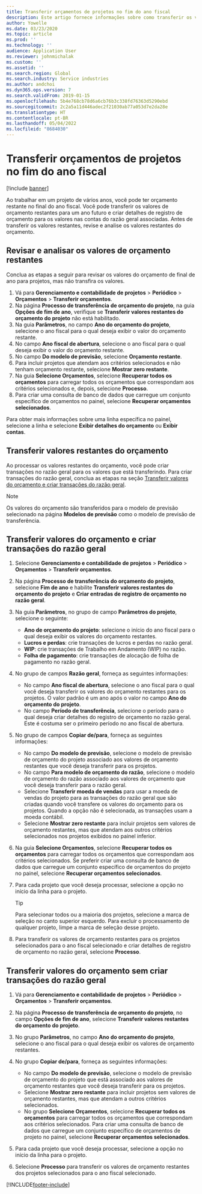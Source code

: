 ```yaml
---
title: Transferir orçamentos de projetos no fim do ano fiscal
description: Este artigo fornece informações sobre como transferir os valores de orçamento restantes para os próximos anos e criar detalhes do registro de orçamento.
author: Yowelle
ms.date: 03/23/2020
ms.topic: article
ms.prod: ''
ms.technology: ''
audience: Application User
ms.reviewer: johnmichalak
ms.custom: ''
ms.assetid: ''
ms.search.region: Global
ms.search.industry: Service industries
ms.author: andchoi
ms.dyn365.ops.version: 7
ms.search.validFrom: 2019-01-15
ms.openlocfilehash: 5b4e768cb78d6a6cb76b3c338fd76363d5290ebd
ms.sourcegitcommit: 2c2a5a11d446adec2f21030ab77a053d7e2da28e
ms.translationtype: HT
ms.contentlocale: pt-BR
ms.lasthandoff: 05/04/2022
ms.locfileid: "8684030"
---
```

# <a name="transfer-project-budgets-at-fiscal-year-end"></a>Transferir orçamentos de projetos no fim do ano fiscal

[!include [banner](../includes/banner.md)]

Ao trabalhar em um projeto de vários anos, você pode ter orçamento restante no final do ano fiscal. Você pode transferir os valores de orçamento restantes para um ano futuro e criar detalhes de registro de orçamento para os valores nas contas do razão geral associadas. Antes de transferir os valores restantes, revise e analise os valores restantes do orçamento.

## <a name="review-and-analyze-remaining-budget-amounts"></a>Revisar e analisar os valores de orçamento restantes

Conclua as etapas a seguir para revisar os valores do orçamento de final de ano para projetos, mas não transfira os valores.

1. Vá para **Gerenciamento e contabilidade de projetos** > **Periódico** > **Orçamentos** > **Transferir orçamentos**. 
2. Na página **Processo de transferência de orçamento do projeto**, na guia **Opções de fim de ano**, verifique se **Transferir valores restantes do orçamento do projeto** não está habilitado.
3. Na guia **Parâmetros**, no campo **Ano do orçamento do projeto**, selecione o ano fiscal para o qual deseja exibir o valor do orçamento restante. 
4. No campo **Ano fiscal de abertura**, selecione o ano fiscal para o qual deseja exibir o valor do orçamento restante. 
5. No campo **Do modelo de previsão**, selecione **Orçamento restante**. 
6. Para incluir projetos que atendam aos critérios selecionados e não tenham orçamento restante, selecione **Mostrar zero restante**.  
7. Na guia **Selecione Orçamentos**, selecione **Recuperar todos os orçamentos** para carregar todos os orçamentos que correspondam aos critérios selecionados e, depois, selecione **Processo**. 
8. Para criar uma consulta de banco de dados que carregue um conjunto específico de orçamentos no painel, selecione **Recuperar orçamentos selecionados**.

Para obter mais informações sobre uma linha específica no painel, selecione a linha e selecione **Exibir detalhes do orçamento** ou **Exibir contas**.

## <a name="carry-forward-remaining-budget-amounts"></a>Transferir valores restantes do orçamento 

Ao processar os valores restantes do orçamento, você pode criar transações no razão geral para os valores que está transferindo. Para criar transações do razão geral, conclua as etapas na seção [Transferir valores do orçamento e criar transações do razão geral](#carry-forward). 

> [!NOTE]
> Os valores do orçamento são transferidos para o modelo de previsão selecionado na página **Modelos de previsão** como o modelo de previsão de transferência.  

## <a name="carry-forward-budget-amounts-and-create-general-ledger-transactions"></a><a name="carry-forward"></a>Transferir valores do orçamento e criar transações do razão geral

1.  Selecione **Gerenciamento e contabilidade de projetos** > **Periódico** > **Orçamentos** > **Transferir orçamentos**. 
2. Na página **Processo de transferência do orçamento do projeto**, selecione **Fim de ano** e habilite **Transferir valores restantes do orçamento do projeto** e **Criar entradas de registro de orçamento no razão geral**. 
3. Na guia **Parâmetros**, no grupo de campo **Parâmetros do projeto**, selecione o seguinte:

   - **Ano de orçamento do projeto**: selecione o início do ano fiscal para o qual deseja exibir os valores do orçamento restantes. 
   - **Lucros e perdas**: crie transações de lucros e perdas no razão geral. 
   -  **WIP**: crie transações de Trabalho em Andamento (WIP) no razão.
   -  **Folha de pagamento**: crie transações de alocação de folha de pagamento no razão geral. 

5. No grupo de campos **Razão geral**, forneça as seguintes informações: 

   - No campo **Ano fiscal de abertura**, selecione o ano fiscal para o qual você deseja transferir os valores do orçamento restantes para os projetos. O valor padrão é um ano após o valor no campo **Ano do orçamento do projeto**.
   -  No campo **Período de transferência**, selecione o período para o qual deseja criar detalhes do registro de orçamento no razão geral. Este é costuma ser o primeiro período no ano fiscal de abertura.

6. No grupo de campos **Copiar de/para**, forneça as seguintes informações:

   - No campo **Do modelo de previsão**, selecione o modelo de previsão de orçamento do projeto associado aos valores de orçamento restantes que você deseja transferir para os projetos. 
   - No campo **Para modelo de orçamento do razão**, selecione o modelo de orçamento do razão associado aos valores de orçamento que você deseja transferir para o razão geral. 
   -  Selecione **Transferir moeda de vendas** para usar a moeda de vendas do projeto para as transações do razão geral que são criadas quando você transfere os valores do orçamento para os projetos. Quando a opção não é selecionada, as transações usam a moeda contábil. 
   -  Selecione **Mostrar zero restante** para incluir projetos sem valores de orçamento restantes, mas que atendam aos outros critérios selecionados nos projetos exibidos no painel inferior.

7. Na guia **Selecione Orçamentos**, selecione **Recuperar todos os orçamentos** para carregar todos os orçamentos que correspondam aos critérios selecionados. Se preferir criar uma consulta de banco de dados que carregue um conjunto específico de orçamentos do projeto no painel, selecione **Recuperar orçamentos selecionados**.
8. Para cada projeto que você deseja processar, selecione a opção no início da linha para o projeto.

    > [!TIP]
    > Para selecionar todos ou a maioria dos projetos, selecione a marca de seleção no canto superior esquerdo. Para excluir o processamento de qualquer projeto, limpe a marca de seleção desse projeto.

9. Para transferir os valores de orçamento restantes para os projetos selecionados para o ano fiscal selecionado e criar detalhes de registro de orçamento no razão geral, selecione **Processo**.

## <a name="carry-forward-budget-amounts-without-creating-general-ledger-transactions"></a>Transferir valores do orçamento sem criar transações do razão geral

1. Vá para **Gerenciamento e contabilidade de projetos** > **Periódico** > **Orçamentos** > **Transferir orçamentos**.
2. Na página **Processo de transferência de orçamento do projeto**, no campo **Opções de fim de ano**, selecione **Transferir valores restantes do orçamento do projeto**.
3. No grupo **Parâmetros**, no campo **Ano do orçamento do projeto**, selecione o ano fiscal para o qual deseja exibir os valores de orçamento restantes.
4. No grupo **Copiar de/para**, forneça as seguintes informações:

   - No campo **Do modelo de previsão**, selecione o modelo de previsão de orçamento do projeto que está associado aos valores de orçamento restantes que você deseja transferir para os projetos. 
   - Selecione **Mostrar zero restante** para incluir projetos sem valores de orçamento restantes, mas que atendam a outros critérios selecionados.
   - No grupo **Selecione Orçamentos**, selecione **Recuperar todos os orçamentos** para carregar todos os orçamentos que correspondam aos critérios selecionados. Para criar uma consulta de banco de dados que carregue um conjunto específico de orçamentos de projeto no painel, selecione **Recuperar orçamentos selecionados**.

5. Para cada projeto que você deseja processar, selecione a opção no início da linha para o projeto. 
6. Selecione **Processo** para transferir os valores de orçamento restantes dos projetos selecionados para o ano fiscal selecionado.



[!INCLUDE[footer-include](../includes/footer-banner.md)]

